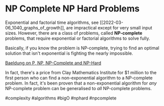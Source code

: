 # NP Complete NP Hard Problems

Exponential and factorial time algorithms, see [[2022-03-06_1040_graphs_of_growth]], are impractical except for very small input sizes. However, there are a class of problems, called **NP-complete** problems, that require exponential or factorial algorithms to solve fully.

Basically, if you know the problem is NP-complete, trying to find an optimal solution that isn't exponential is fighting the nearly impossible.

[Baeldung on P, NP, NP-Complete and NP-Hard](https://www.baeldung.com/cs/p-np-np-complete-np-hard)

In fact, there's a price from Clay Mathematics Institute for $1 million to the first person who can find a non-exponential algorithm to a NP-complete problem. In fact, it's been proven that a non-exponential algorithm for *any* NP-complete problem can be generalised to *all* NP-complete problems.

#complexity
#algorithms
#bigO
#nphard
#npcomplete
